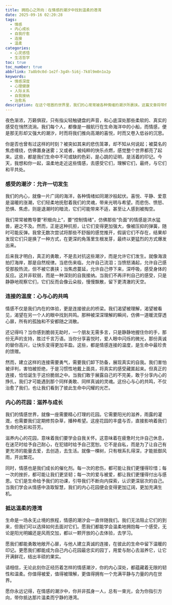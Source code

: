 ```yaml
---
title: 拥抱心之所向：在情感的潮汐中找到温柔的港湾
date: 2025-09-16 02:20:28
tags:
  - 情感
  - 内心成长
  - 自我疗愈
  - 连接
  - 温柔
categories:
  - 心灵感悟
  - 生活哲学
toc: true
toc_number: true
abbrlink: 7a8b9c0d-1e2f-3g4h-5i6j-7k8l9m0n1o2p
keywords:
  - 情感深度
  - 心理健康
  - 人际关系
  - 自我接纳
  - 治愈系
description: 在这个喧嚣的世界里，我们的心常常被各种情绪的潮汐所裹挟。这篇文章将带你深入探索情感的奥秘，学会温柔地拥抱每一个感受，在连接中找到力量，在自我关怀中滋养内心，最终抵达一个充满爱与平静的港湾。
---
```


夜色渐浓，万籁俱寂，只有指尖轻触键盘的声音，和心底深处那些柔软的、真实的感受在悄然流淌。我们每个人，都像是一艘航行在生命海洋中的小船，而情感，便是那无形却又强大的潮汐，时而将我们推向高潮的喜悦，时而又卷入低谷的沉思。

你是否也曾有过这样的时刻？被突如其来的悲伤笼罩，却不知从何说起；被莫名的焦虑缠绕，仿佛置身迷雾；又或者，被纯粹的快乐点燃，感觉整个世界都亮了起来。这些，都是我们生命中不可或缺的色彩，是心跳的证明，是活着的印记。今天，我想和你一起，温柔地走近这些情感，去感受它们，理解它们，最终，与它们和平共处。

### 感受的潮汐：允许一切发生

我们的内心，就像一片广阔的海洋，各种情绪如同潮汐般起伏。喜悦、平静、爱意是温暖的涨潮，它们轻柔地抚慰着我们的灵魂，带来光明与希望。而悲伤、愤怒、恐惧、焦虑，则是退潮时的暗流，它们可能带来不适，甚至让人感到被掏空。

我们常常被教导要“积极向上”，要“控制情绪”，仿佛那些“负面”的情感是洪水猛兽，避之不及。然而，正是这种抗拒，让它们变得更加强大，像被压抑的弹簧，随时可能反弹。我曾无数次尝试将那些不舒服的感觉推开，假装它们不存在，结果却发现它们只是换了一种方式，在更深的角落里生根发芽，最终以更猛烈的方式爆发出来。

后来我才明白，真正的勇敢，不是去对抗这些潮汐，而是允许它们发生。就像海浪拍打海岸，那是自然规律。当悲伤来临，允许自己流泪；当愤怒涌起，允许自己感受那股热流，但不被它裹挟；当焦虑蔓延，允许自己停下来，深呼吸，感受身体的反应。这并非软弱，而是一种深刻的自我接纳。当我们不再评判自己的感受，只是静静地观察它们，它们反而会像云朵般，慢慢飘散，留下更清澈的天空。

### 连接的温度：心与心的共鸣

情感不仅是我们内在的体验，更是连接彼此的桥梁。我们渴望被理解，渴望被看见，渴望在另一个人的眼中找到共鸣。那种被深深理解的瞬间，仿佛一道暖流穿透心扉，所有的孤独和不安都随之消散。

还记得吗？当你感到脆弱无助时，一个朋友无需多言，只是静静地握住你的手，那份无声的支持，胜过千言万语。当你分享喜悦时，爱人眼中闪烁的微光，那份真诚的替你高兴，让快乐变得更加丰盈。这些，都是情感连接的温度，是生命中最珍贵的馈赠。

然而，建立这样的连接需要勇气，需要我们卸下防备，展现真实的自我。我们害怕被评判，害怕被拒绝，于是习惯性地戴上面具，将真实的感受藏匿起来。但真正的连接，恰恰诞生于这份脆弱之中。当我们敢于展露自己的不完美，敢于分享内心的挣扎，我们才可能遇到那个同样勇敢、同样真诚的灵魂。这份心与心的共鸣，不仅治愈了我们，也让我们看到了彼此生命中闪耀的光芒。

### 内心的花园：滋养与成长

我们的情感世界，就像一座需要精心打理的花园。它需要阳光的滋养，雨露的灌溉，也需要我们定期修剪杂草，播种希望。这座花园的丰盛与否，直接影响着我们生命的色彩和芬芳。

滋养内心的花园，意味着我们要学会自我关怀。这意味着在疲惫时允许自己休息，在迷茫时给予自己耐心，在犯错时给予自己宽恕。它不是自私，而是为了让自己有更充沛的能量去爱，去创造，去生活。就像一棵树，只有根系扎得深，才能抵御风雨，开出繁花。

同时，情感也是我们成长的催化剂。每一次的悲伤，都可能让我们更懂得珍惜；每一次的挫折，都可能让我们更坚韧；每一次的爱与被爱，都让我们更懂得付出与感恩。它们是生命给予我们的功课，引导我们不断向内探索，认识更深层次的自己。当我们学会从情感中汲取智慧，我们的内心花园便会变得更加辽阔，更加充满生机。

### 抵达温柔的港湾

生命是一场永无止境的旅程，情感的潮汐会一直伴随我们。我们无法阻止它们的到来，但我们可以选择如何去面对它们。愿我们都能学会温柔地拥抱每一个感受，无论是阳光明媚还是风雨交加，都以一颗开放的心去体验，去学习。

愿我们都能勇敢地敞开心扉，与他人建立真诚的连接，在彼此的生命中留下温暖的印记。更愿我们都能成为自己内心花园最忠实的园丁，用爱与耐心去滋养它，让它开满鲜花，结出丰硕的果实。

请相信，无论此刻你正经历着怎样的情感潮汐，你的内心深处，都蕴藏着无限的韧性和温柔。你值得被爱，值得被理解，更值得拥有一个充满平静与力量的内在世界。

愿你永远记得，在情感的潮汐中，你并非孤身一人，总有一束光，会为你指引方向，带你抵达那片温柔而宁静的港湾。